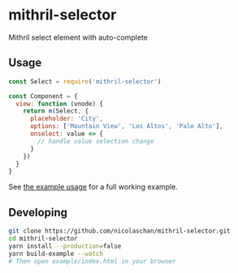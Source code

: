 # mithril-selector
Mithril select element with auto-complete

## Usage
```javascript
const Select = require('mithril-selector')

const Component = {
  view: function (vnode) {
    return m(Select, {
      placeholder: 'City',
      options: ['Mountain View', 'Los Altos', 'Palo Alto'],
      onselect: value => {
        // handle value selection change
      }
    })
  }
}
```
See [the example usage](https://github.com/nicolaschan/mithril-selector/tree/master/example) for a full working example.

## Developing
```bash
git clone https://github.com/nicolaschan/mithril-selector.git
cd mithril-selector
yarn install --production=false
yarn build-example --watch
# Then open example/index.html in your browser
```

